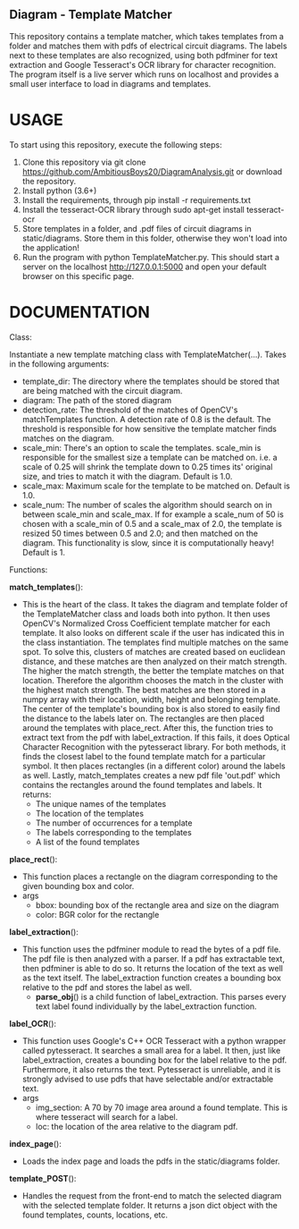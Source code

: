 ## Diagram - Template Matcher

This repository contains a template matcher, which takes templates from a folder and matches them with pdfs of electrical circuit diagrams. The labels next to these templates are also recognized, using both pdfminer for text extraction and Google Tesseract's OCR library for character recognition. The program itself is a live server which runs on localhost and provides a small user interface to load in diagrams and templates.

# USAGE

To start using this repository, execute the following steps:

1. Clone this repository via git clone https://github.com/AmbitiousBoys20/DiagramAnalysis.git or download the repository.
2. Install python (3.6+)
3. Install the requirements, through pip install -r requirements.txt
4. Install the tesseract-OCR library through sudo apt-get install tesseract-ocr
5. Store templates in a folder, and .pdf files of circuit diagrams in static/diagrams. Store them in this folder, otherwise they won't load into the application!
6. Run the program with python TemplateMatcher.py. This should start a server on the localhost http://127.0.0.1:5000 and open your default browser on this specific page.

# DOCUMENTATION

Class:

Instantiate a new template matching class with TemplateMatcher(...). Takes in the following arguments:
  - template_dir: The directory where the templates should be stored that are being matched with the circuit diagram.
  - diagram: The path of the stored diagram
  - detection_rate: The threshold of the matches of OpenCV's matchTemplates function. A detection rate of 0.8 is the default. The threshold is responsible for how sensitive the template matcher finds matches on the diagram.
  - scale_min: There's an option to scale the templates. scale_min is responsible for the smallest size a template can be matched on. i.e. a scale of 0.25 will shrink the template down to 0.25 times its' original size, and tries to match it with the diagram. Default is 1.0.
  - scale_max: Maximum scale for the template to be matched on. Default is 1.0.
  - scale_num: The number of scales the algorithm should search on in between scale_min and scale_max. If for example a scale_num of 50 is chosen with a scale_min of 0.5 and a scale_max of 2.0, the template is resized 50 times between 0.5 and 2.0; and then matched on the diagram. This functionality is slow, since it is computationally heavy! Default is 1.

Functions:

**match_templates**():
  - This is the heart of the class. It takes the diagram and template folder of the TemplateMatcher class and loads both into python. It then uses OpenCV's Normalized Cross Coefficient template matcher for each template. It also looks on different scale if the user has indicated this in the class instantiation. The templates find multiple matches on the same spot. To solve this, clusters of matches are created based on euclidean distance, and these matches are then analyzed on their match strength. The higher the match strength, the better the template matches on that location. Therefore the algorithm chooses the match in the cluster with the highest match strength. The best matches are then stored in a numpy array with their location, width, height and belonging template. The center of the template's bounding box is also stored to easily find the distance to the labels later on. The rectangles are then placed around the templates with place_rect. After this, the function tries to extract text from the pdf with label_extraction. If this fails, it does Optical Character Recognition with the pytesseract library. For both methods, it finds the closest label to the found template match for a particular symbol. It then places rectangles (in a different color) around the labels as well. Lastly, match_templates creates a new pdf file 'out.pdf' which contains the rectangles around the found templates and labels. It returns:
    - The unique names of the templates
    - The location of the templates
    - The number of occurrences for a template
    - The labels corresponding to the templates
    - A list of the found templates

**place_rect**():
  - This function places a rectangle on the diagram corresponding to the given bounding box and color.
  - args
    - bbox: bounding box of the rectangle area and size on the diagram
    - color: BGR color for the rectangle

**label_extraction**():
  - This function uses the pdfminer module to read the bytes of a pdf file. The pdf file is then analyzed with a parser. If a pdf has extractable text, then pdfminer is able to do so. It returns the location of the text as well as the text itself. The label_extraction function creates a bounding box relative to the pdf and stores the label as well.
    - **parse_obj**() is a child function of label_extraction. This parses every text label found individually by the label_extraction function.

**label_OCR**():
 - This function uses Google's C++ OCR Tesseract with a python wrapper called pytesseract. It searches a small area for a label. It then, just like label_extraction, creates a bounding box for the label relative to the pdf. Furthermore, it also returns the text. Pytesseract is unreliable, and it is strongly advised to use pdfs that have selectable and/or extractable text.
 - args
   - img_section: A 70 by 70 image area around a found template. This is where tesseract will search for a label.
   - loc: the location of the area relative to the diagram pdf.

**index_page**():
 - Loads the index page and loads the pdfs in the static/diagrams folder. 

**template_POST**():
 - Handles the request from the front-end to match the selected diagram with the selected template folder. It returns a json dict object with the found templates, counts, locations, etc. 

